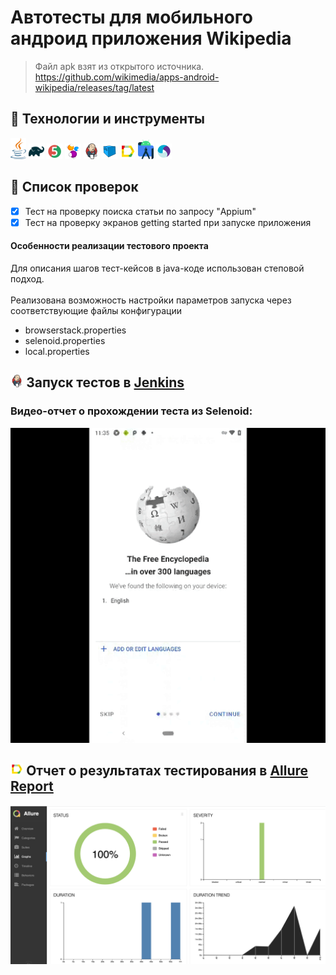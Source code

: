 # Автотесты для мобильного андроид приложения Wikipedia 
> Файл apk взят из открытого источника. https://github.com/wikimedia/apps-android-wikipedia/releases/tag/latest
## :rocket: Технологии и инструменты

<p  align="center">

<code><img width="5%" title="Java" src="img/logo/java-logo.svg"></code>
<code><img width="5%" title="Gradle" src="img/logo/gradle-logo.svg "></code>
<code><img width="5%" title="JUnit5" src="img/logo/junit5-logo.svg"></code>
<code><img width="5%" title="Selenide" src="img/logo/selenide-logo.svg"></code>
<code><img width="5%" title="Jenkins" src="img/logo/jenkins-logo.svg"></code>
<code><img width="5%" title="Selenoid" src="img/logo/selenoid-logo.svg"></code>
<code><img width="5%" title="Allure Report" src="img/logo/allure-report-logo.svg"></code>
<code><img width="5%" title="Jira" src="img/logo/androidstudio.png"></code>
<code><img width="5%" title="Telegram" src="img/logo/Appium.svg"></code>
</p>


## :rocket: Список проверок
- [x] Тест на проверку поиска статьи по запросу "Appium"
- [x] Тест на проверку экранов getting started при запуске приложения

#### Особенности реализации тестового проекта
Для описания шагов тест-кейсов в java-коде использован степовой подход.<br/></br>
Реализована возможность настройки параметров запуска через соответствующие файлы конфигурации
- browserstack.properties
- selenoid.properties
- local.properties

## <img width="4%" title="Jenkins" src="img/logo/jenkins-logo.svg"> Запуск тестов в [Jenkins](https://jenkins.autotests.cloud/job/010-Azovtseva-MobileTestForWiki/)

### Видео-отчет о прохождении теста из Selenoid:
![Selenoid](./img/wiki-video.gif)

## <img width="4%" title="Allure Report" src="img/logo/allure-report-logo.svg"> Отчет о результатах тестирования в [Allure Report](https://jenkins.autotests.cloud/job/010-Azovtseva-MobileTestForWiki/10/allure)
![Selenoid](./img/allure-report.png)